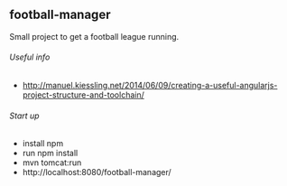 ## football-manager


Small project to get a football league running.

###### Useful info
- http://manuel.kiessling.net/2014/06/09/creating-a-useful-angularjs-project-structure-and-toolchain/

###### Start up
- install npm
- run npm install
- mvn tomcat:run
- http://localhost:8080/football-manager/